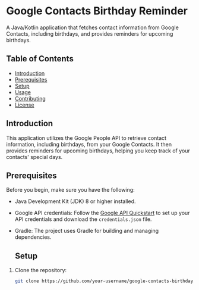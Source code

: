 # Google Contacts Birthday Reminder

A Java/Kotlin application that fetches contact information from Google Contacts, including birthdays, and provides reminders for upcoming birthdays.

## Table of Contents

- [Introduction](#introduction)
- [Prerequisites](#prerequisites)
- [Setup](#setup)
- [Usage](#usage)
- [Contributing](#contributing)
- [License](#license)

## Introduction

This application utilizes the Google People API to retrieve contact information, including birthdays, from your Google Contacts. It then provides reminders for upcoming birthdays, helping you keep track of your contacts' special days.

## Prerequisites

Before you begin, make sure you have the following:

- Java Development Kit (JDK) 8 or higher installed.
- Google API credentials: Follow the [Google API Quickstart](https://developers.google.com/people/quickstart) to set up your API credentials and download the `credentials.json` file.
- Gradle: The project uses Gradle for building and managing dependencies.

  ## Setup

1. Clone the repository:
   ```bash
   git clone https://github.com/your-username/google-contacts-birthday-reminder.git
